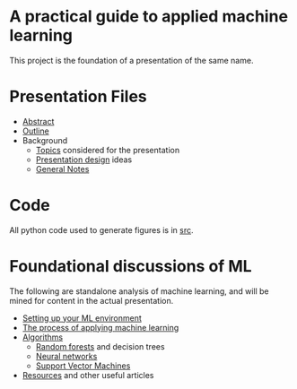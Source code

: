A practical guide to applied machine learning
================

This project is the foundation of a presentation of the same name.  

# Presentation Files

- [Abstract](presentation/Abstract.md)
- [Outline](presentation/Outline.md)
- Background
  - [Topics](Ideas.md) considered for the presentation
  - [Presentation design](Presentation.md) ideas
  - [General Notes](Notes.md)

# Code

All python code used to generate figures is in [src](src).  

# Foundational discussions of ML

The following are standalone analysis of machine learning, and will be mined for content in the actual presentation.

- [Setting up your ML environment](Environment.md)
- [The process of applying machine learning](Process.md)
- [Algorithms](Algorithms.md)
  - [Random forests](RandomForests.md) and decision trees
  - [Neural networks](NeuralNetworks.md)
  - [Support Vector Machines](SupportVectorMachines.md)
- [Resources](Resources.md) and other useful articles
